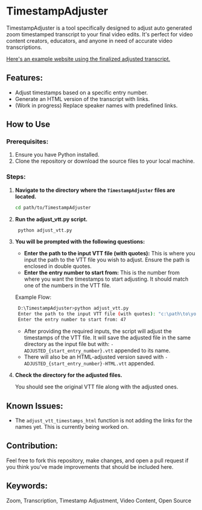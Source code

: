 # TimestampAdjuster

TimestampAdjuster is a tool specifically designed to adjust auto generated zoom timestamped transcript to your final video edits. It's perfect for video content creators, educators, and anyone in need of accurate video transcriptions.

[Here's an example website using the finalized adjusted transcript.](https://www.tradejournal.co/post/pro-trader-journeys-the-future-of-trading-e30/#full-transcript)


## Features:

- Adjust timestamps based on a specific entry number.
- Generate an HTML version of the transcript with links.
- (Work in progress) Replace speaker names with predefined links.

## How to Use

### Prerequisites:

1. Ensure you have Python installed.
2. Clone the repository or download the source files to your local machine.

### Steps:

1. **Navigate to the directory where the `TimestampAdjuster` files are located.**

   ```bash
   cd path/to/TimestampAdjuster
2. **Run the adjust_vtt.py script.**
   ```bash  
    python adjust_vtt.py
3. **You will be prompted with the following questions:**

    - **Enter the path to the input VTT file (with quotes):** This is where you input the path to the VTT file you wish to adjust. Ensure the path is enclosed in double quotes.
    - **Enter the entry number to start from:** This is the number from where you want the timestamps to start adjusting. It should match one of the numbers in the VTT file.

    Example Flow:
   ```bash  
    D:\TimestampAdjuster>python adjust_vtt.py
    Enter the path to the input VTT file (with quotes): "c:\path\to\your\file.vtt"
    Enter the entry number to start from: 47
    ```
    

    - After providing the required inputs, the script will adjust the timestamps of the VTT file. It will save the adjusted file in the same directory as the input file but with:
    `-ADJUSTED_{start_entry_number}.vtt` appended to its name. 
    - There will also be an HTML-adjusted version saved with `-ADJUSTED_{start_entry_number}-HTML.vtt` appended.


4. **Check the directory for the adjusted files.**

    You should see the original VTT file along with the adjusted ones.


## Known Issues:

- The `adjust_vtt_timestamps_html` function is not adding the links for the names yet. This is currently being worked on.

## Contribution:

Feel free to fork this repository, make changes, and open a pull request if you think you've made improvements that should be included here.

## Keywords:

Zoom, Transcription, Timestamp Adjustment, Video Content, Open Source

